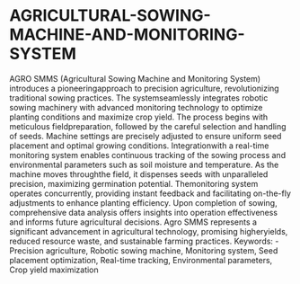 # AGRICULTURAL-SOWING-MACHINE-AND-MONITORING-SYSTEM
AGRO SMMS (Agricultural Sowing Machine and Monitoring System) 
introduces a pioneeringapproach to precision agriculture, revolutionizing traditional
sowing practices. The systemseamlessly integrates robotic sowing machinery with
advanced monitoring technology to optimize planting conditions and maximize crop
yield. The process begins with meticulous fieldpreparation, followed by the careful 
selection and handling of seeds. Machine settings are precisely adjusted to ensure
uniform seed placement and optimal growing conditions. Integrationwith a real-time 
monitoring system enables continuous tracking of the sowing process and
environmental parameters such as soil moisture and temperature. As the machine
moves throughthe field, it dispenses seeds with unparalleled precision, maximizing 
germination potential. Themonitoring system operates concurrently, providing instant 
feedback and facilitating on-the-fly adjustments to enhance planting efficiency. Upon 
completion of sowing, comprehensive data analysis offers insights into operation 
effectiveness and informs future agricultural decisions. Agro SMMS represents a 
significant advancement in agricultural technology, promising higheryields, reduced
resource waste, and sustainable farming practices.
Keywords: - Precision agriculture, Robotic sowing machine, Monitoring system,
Seed placement optimization, Real-time tracking, Environmental parameters, Crop
yield maximization
